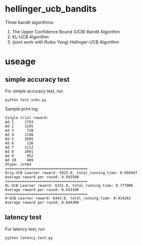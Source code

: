 # hellinger_ucb_bandits

Three bandit algorithms: 
1. The Upper Confidence Bound (UCB) Bandit Algorithm
2. KL-UCB Algorithm
3. (joint work with Ruibo Yang) Hellinger-UCB Algorithm


# useage

## simple accuracy test
For simple accuracy test, run
```
python test_ucbs.py
```

Sample print log
```
Single trial reward:
Ad 1     1703
Ad 2     1295
Ad 3      728
Ad 4     1196
Ad 5     2695
Ad 6      126
Ad 7     1112
Ad 8     2091
Ad 9      952
Ad 10     489
dtype: int64
======================================
Orig-UCB Learner reward: 5925.0, total_running_time: 0.094947
Average reward per round: 0.592500
======================================
KL-UCB Learner reward: 6331.0, total_running_time: 0.777006
Average reward per round: 0.633100
======================================
H-UCB Learner reward: 6443.0, total_running_time: 0.414262
Average reward per round: 0.644300
```

## latency test
For latency test, run
```
python latency_test.py
```